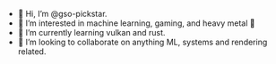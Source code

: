 - 👋 Hi, I’m @gso-pickstar.
- 👀 I’m interested in machine learning, gaming, and heavy metal :metal:
- 🌱 I’m currently learning vulkan and rust.
- 💞️ I’m looking to collaborate on anything ML, systems and rendering related.
